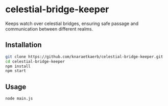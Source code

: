 # celestial-bridge-keeper

Keeps watch over celestial bridges, ensuring safe passage and communication between different realms.

## Installation

```bash
git clone https://github.com/knaraetkaerb/celestial-bridge-keeper.git
cd celestial-bridge-keeper
npm install
npm start
```

## Usage
```bash
node main.js
```
